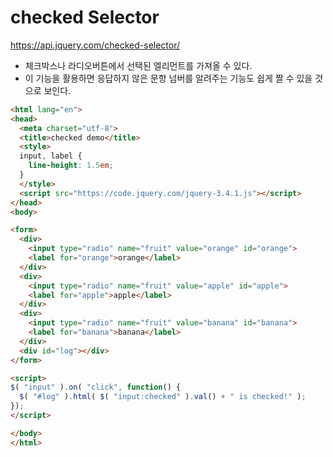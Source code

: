 # checked Selector

https://api.jquery.com/checked-selector/

- 체크박스나 라디오버튼에서 선택된 엘리먼트를 가져올 수 있다.
- 이 기능을 활용하면 응답하지 않은 문항 넘버를 알려주는 기능도 쉽게 짤 수 있을 것으로 보인다.

```HTML
<html lang="en">
<head>
  <meta charset="utf-8">
  <title>checked demo</title>
  <style>
  input, label {
    line-height: 1.5em;
  }
  </style>
  <script src="https://code.jquery.com/jquery-3.4.1.js"></script>
</head>
<body>

<form>
  <div>
    <input type="radio" name="fruit" value="orange" id="orange">
    <label for="orange">orange</label>
  </div>
  <div>
    <input type="radio" name="fruit" value="apple" id="apple">
    <label for="apple">apple</label>
  </div>
  <div>
    <input type="radio" name="fruit" value="banana" id="banana">
    <label for="banana">banana</label>
  </div>
  <div id="log"></div>
</form>

<script>
$( "input" ).on( "click", function() {
  $( "#log" ).html( $( "input:checked" ).val() + " is checked!" );
});
</script>

</body>
</html>
```
